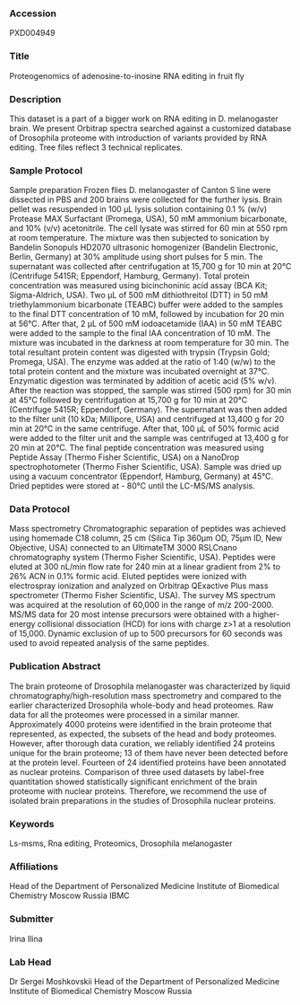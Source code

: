 ### Accession
PXD004949

### Title
Proteogenomics of adenosine-to-inosine RNA editing in fruit fly

### Description
This dataset is a part of a bigger work on RNA editing in D. melanogaster brain. We present Orbitrap spectra searched against a customized database of Drosophila proteome with introduction of variants provided by RNA editing. Tree files reflect 3 technical replicates.

### Sample Protocol
Sample preparation Frozen flies D. melanogaster of Canton S line were dissected in PBS and 200 brains were collected for the further lysis.  Brain pellet was resuspended in 100 µL lysis solution containing 0.1 % (w/v) Protease MAX Surfactant (Promega, USA), 50 mM ammonium bicarbonate, and 10% (v/v) acetonitrile. The cell lysate was stirred for 60 min at 550 rpm at room temperature. The mixture was then subjected to sonication by Bandelin Sonopuls HD2070 ultrasonic homogenizer (Bandelin Electronic, Berlin, Germany) at 30% amplitude using short pulses for 5 min. The supernatant was collected after centrifugation at 15,700 g for 10 min at 20°C (Centrifuge 5415R; Eppendorf, Hamburg, Germany). Total protein concentration was measured using bicinchoninic acid assay (BCA Kit; Sigma-Aldrich, USA). Two µL of 500 mM dithiothreitol (DTT) in 50 mM triethylammonium bicarbonate (TEABC) buffer were added to the samples to the final DTT concentration of 10 mM, followed by incubation for 20 min at 56°C. After that, 2 µL of 500 mM iodoacetamide (IAA) in 50 mM TEABC were added to the sample to the final IAA concentration of 10 mM. The mixture was incubated in the darkness at room temperature for 30 min. The total resultant protein content was digested with trypsin (Trypsin Gold; Promega, USA). The enzyme was added at the ratio of 1:40 (w/w) to the total protein content and the mixture was incubated overnight at 37°C. Enzymatic digestion was terminated by addition of acetic acid (5% w/v). After the reaction was stopped, the sample was stirred (500 rpm) for 30 min at 45°C followed by centrifugation at 15,700 g for 10 min at 20°C (Centrifuge 5415R; Eppendorf, Germany). The supernatant was then added to the filter unit (10 kDa; Millipore, USA) and centrifuged at 13,400 g for 20 min at 20°C in the same centrifuge. After that, 100 µL of 50% formic acid were added to the filter unit and the sample was centrifuged at 13,400 g for 20 min at 20°C. The final peptide concentration was measured using Peptide Assay (Thermo Fisher Scientific, USA) on a NanoDrop spectrophotometer (Thermo Fisher Scientific, USA). Sample was dried up using a vacuum concentrator (Eppendorf, Hamburg, Germany) at 45°C. Dried peptides were stored at - 80°C until the LC-MS/MS analysis.

### Data Protocol
Mass spectrometry Chromatographic separation of peptides was achieved using homemade C18 column, 25 cm (Silica Tip 360µm OD, 75µm ID, New Objective, USA) connected to an UltimateTM 3000 RSLCnano chromatography system (Thermo Fisher Scientific, USA). Peptides were eluted at 300 nL/min flow rate for 240 min at a linear gradient from 2% to 26% ACN in 0.1% formic acid. Eluted peptides were ionized with electrospray ionization and analyzed on Orbitrap QExactive Plus mass spectrometer (Thermo Fisher Scientific, USA). The survey MS spectrum was acquired at the resolution of 60,000 in the range of m/z 200-2000. MS/MS data for 20 most intense precursors were obtained with a higher-energy collisional dissociation (HCD) for ions with charge z>1 at a resolution of 15,000. Dynamic exclusion of up to 500 precursors for 60 seconds was used to avoid repeated analysis of the same peptides.

### Publication Abstract
The brain proteome of Drosophila melanogaster was characterized by liquid chromatography/high-resolution mass spectrometry and compared to the earlier characterized Drosophila whole-body and head proteomes. Raw data for all the proteomes were processed in a similar manner. Approximately 4000 proteins were identified in the brain proteome that represented, as expected, the subsets of the head and body proteomes. However, after thorough data curation, we reliably identified 24 proteins unique for the brain proteome; 13 of them have never been detected before at the protein level. Fourteen of 24 identified proteins have been annotated as nuclear proteins. Comparison of three used datasets by label-free quantitation showed statistically significant enrichment of the brain proteome with nuclear proteins. Therefore, we recommend the use of isolated brain preparations in the studies of Drosophila nuclear proteins.

### Keywords
Ls-msms, Rna editing, Proteomics, Drosophila melanogaster

### Affiliations
Head of the Department of Personalized Medicine Institute of Biomedical Chemistry  Moscow Russia
IBMC

### Submitter
Irina Ilina

### Lab Head
Dr Sergei Moshkovskii
Head of the Department of Personalized Medicine Institute of Biomedical Chemistry  Moscow Russia



